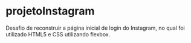 # projetoInstagram
 Desafio de reconstruir a página inicial de login do Instagram, no qual foi utilizado HTML5 e CSS utilizando flexbox.
